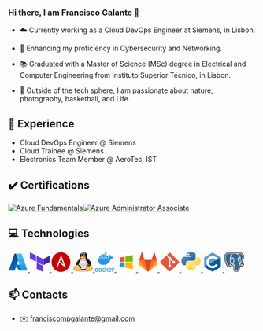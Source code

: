 ### Hi there, I am Francisco Galante 👋

- ☁️ Currently working as a Cloud DevOps Engineer at Siemens, in Lisbon.

- 🌱 Enhancing my proficiency in Cybersecurity and Networking.

- 📚 Graduated with a Master of Science (MSc) degree in Electrical and Computer Engineering from Instituto Superior Técnico, in Lisbon.

- 🌊 Outside of the tech sphere, I am passionate about nature, photography, basketball, and Life.

## 💼 Experience
* Cloud DevOps Engineer @ Siemens
* Cloud Trainee @ Siemens
* Electronics Team Member @ AeroTec, IST

## ✔️ Certifications
<div align="center">
    <div class="row" style="display:flex">
          <a target="_blank" href="https://www.credly.com/badges/26fa75ab-1f08-4c82-8c4b-cae1bb892ad4/linked_in_profile">
            <img alt="Azure Fundamentals" src="https://images.credly.com/size/340x340/images/be8fcaeb-c769-4858-b567-ffaaa73ce8cf/image.png" width="200" height="200">
          </a>
          <a target="_blank" href="https://learn.microsoft.com/api/credentials/share/en-us/MansilhaPenaGalanteFranciscoDIITEH-0162/E153E9B0E66BDD1F?sharingId=E5A3BE63E6E19BF0">
            <img alt="Azure Administrator Associate" src="https://images.credly.com/size/340x340/images/336eebfc-0ac3-4553-9a67-b402f491f185/azure-administrator-associate-600x600.png" width="200" height="200">
          </a>
    </div>
</div>

## 💻 Technologies

<p align="left"> 
<a href="https://azure.microsoft.com" target="_blank" rel="noreferrer"> <img src="https://github.com/franciscompgalante24/franciscompgalante24/blob/main/Icons/Microsoft_Azure.svg.png" alt="azure" width="40" height="40"/> </a>
<a href="https://www.terraform.io/" target="_blank" rel="noreferrer"> <img src="https://github.com/franciscompgalante24/franciscompgalante24/blob/main/Icons/terraform-icon-1803x2048-hodrzd3t.png" alt="terraform" width="40" height="40"/> </a>
<a href="https://www.ansible.com/" target="_blank" rel="noreferrer"> <img src="https://github.com/franciscompgalante24/franciscompgalante24/blob/main/Icons/ansiblelogo.png" alt="ansible" width="40" height="40"/> </a>
<a href="https://www.linux.org/" target="_blank" rel="noreferrer"> <img src="https://github.com/franciscompgalante24/franciscompgalante24/blob/main/Icons/linux-icon-1719x2048-gi8asnz4.png" alt="linux" width="40" height="40"/> </a>
<a href="https://www.docker.com/" target="_blank" rel="noreferrer"> <img src="https://github.com/franciscompgalante24/franciscompgalante24/blob/main/Icons/docker-icon-512x438-ga1hb37h.png" alt="linux" width="40" height="40"/> </a>
<a href="https://www.microsoft.com/" target="_blank" rel="noreferrer"> <img src="https://github.com/franciscompgalante24/franciscompgalante24/blob/main/Icons/cute-ball-windows-icon-png-16.png" alt="sql" width="40" height="40"/> </a>
<a href="https://gitlab.com/" target="_blank" rel="noreferrer"> <img src="https://github.com/franciscompgalante24/franciscompgalante24/blob/main/Icons/gitlab-icon-2048x1885-1o0cwkbx.png" alt="gitlab" width="40" height="40"/> </a>
<a href="https://git-scm.com/" target="_blank" rel="noreferrer"> <img src="https://github.com/franciscompgalante24/franciscompgalante24/blob/main/Icons/Git_icon.svg.png" alt="git" width="40" height="40"/> </a>
<a href="https://www.python.org" target="_blank" rel="noreferrer"> <img src="https://github.com/franciscompgalante24/franciscompgalante24/blob/main/Icons/Python-logo-notext.svg.png" alt="python" width="40" height="40"/> </a>
<a href="https://www.cprogramming.com/" target="_blank" rel="noreferrer"> <img src="https://github.com/franciscompgalante24/franciscompgalante24/blob/main/Icons/c_original_logo_icon_146611.png" alt="c" width="40" height="40"/> </a>
<a href="https://www.postgresql.org/" target="_blank" rel="noreferrer"> <img src="https://github.com/franciscompgalante24/franciscompgalante24/blob/main/Icons/postgresql-icon-1987x2048-v2fkmdaw.png" alt="postgresql" width="40" height="40"/> </a>
</p>

## 📫 Contacts

* ✉️ franciscompgalante@gmail.com

<!--
**franciscompgalante24/franciscompgalante24** is a ✨ _special_ ✨ repository because its `README.md` (this file) appears on your GitHub profile.

Here are some ideas to get you started:

- 🔭 I’m currently working on ...
- 🌱 I’m currently learning ...
- 👯 I’m looking to collaborate on ...
- 🤔 I’m looking for help with ...
- 💬 Ask me about ...
- 📫 How to reach me: ...
- 😄 Pronouns: ...
- ⚡ Fun fact: ...
-->

